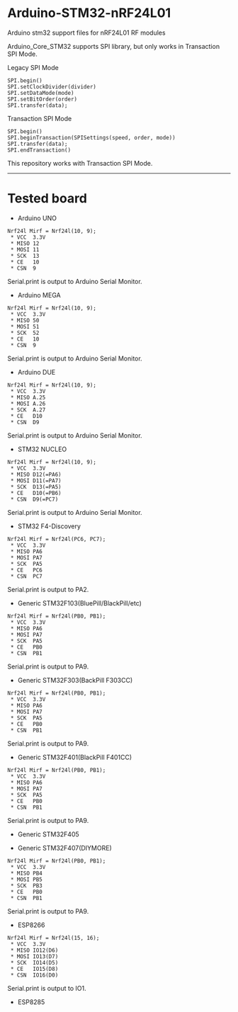 # Arduino-STM32-nRF24L01
Arduino stm32 support files for nRF24L01 RF modules


Arduino_Core_STM32 supports SPI library, but only works in Transaction SPI Mode.

Legacy SPI Mode
```
SPI.begin()
SPI.setClockDivider(divider)
SPI.setDataMode(mode)
SPI.setBitOrder(order)
SPI.transfer(data);
```

Transaction SPI Mode
```
SPI.begin()
SPI.beginTransaction(SPISettings(speed, order, mode))
SPI.transfer(data);
SPI.endTransaction()
```

This repository works with Transaction SPI Mode.

----

# Tested board

- Arduino UNO
```
Nrf24l Mirf = Nrf24l(10, 9);
 * VCC  3.3V
 * MISO 12
 * MOSI 11
 * SCK  13
 * CE   10
 * CSN  9
```

Serial.print is output to Arduino Serial Monitor.


- Arduino MEGA
```
Nrf24l Mirf = Nrf24l(10, 9);
 * VCC  3.3V
 * MISO 50
 * MOSI 51
 * SCK  52
 * CE   10
 * CSN  9
```

Serial.print is output to Arduino Serial Monitor.


- Arduino DUE
```
Nrf24l Mirf = Nrf24l(10, 9);
 * VCC  3.3V
 * MISO A.25
 * MOSI A.26
 * SCK  A.27
 * CE   D10
 * CSN  D9
```

Serial.print is output to Arduino Serial Monitor.


- STM32 NUCLEO
```
Nrf24l Mirf = Nrf24l(10, 9);
 * VCC  3.3V
 * MISO D12(=PA6)
 * MOSI D11(=PA7)
 * SCK  D13(=PA5)
 * CE   D10(=PB6)
 * CSN  D9(=PC7)
```

Serial.print is output to Arduino Serial Monitor.


- STM32 F4-Discovery
```
Nrf24l Mirf = Nrf24l(PC6, PC7);
 * VCC  3.3V
 * MISO PA6
 * MOSI PA7
 * SCK  PA5
 * CE   PC6
 * CSN  PC7
```

Serial.print is output to PA2.


- Generic STM32F103(BluePill/BlackPill/etc)
```
Nrf24l Mirf = Nrf24l(PB0, PB1);
 * VCC  3.3V
 * MISO PA6
 * MOSI PA7
 * SCK  PA5
 * CE   PB0
 * CSN  PB1
```

Serial.print is output to PA9.


- Generic STM32F303(BackPill F303CC)
```
Nrf24l Mirf = Nrf24l(PB0, PB1);
 * VCC  3.3V
 * MISO PA6
 * MOSI PA7
 * SCK  PA5
 * CE   PB0
 * CSN  PB1
```

Serial.print is output to PA9.


- Generic STM32F401(BlackPill F401CC)
```
Nrf24l Mirf = Nrf24l(PB0, PB1);
 * VCC  3.3V
 * MISO PA6
 * MOSI PA7
 * SCK  PA5
 * CE   PB0
 * CSN  PB1
```

Serial.print is output to PA9.


- Generic STM32F405




- Generic STM32F407(DIYMORE)
```
Nrf24l Mirf = Nrf24l(PB0, PB1);
 * VCC  3.3V
 * MISO PB4
 * MOSI PB5
 * SCK  PB3
 * CE   PB0
 * CSN  PB1
```

Serial.print is output to PA9.






- ESP8266
```
Nrf24l Mirf = Nrf24l(15, 16);
 * VCC  3.3V
 * MISO IO12(D6)
 * MOSI IO13(D7)
 * SCK  IO14(D5)
 * CE   IO15(D8)
 * CSN  IO16(D0)
```

Serial.print is output to IO1.

- ESP8285
